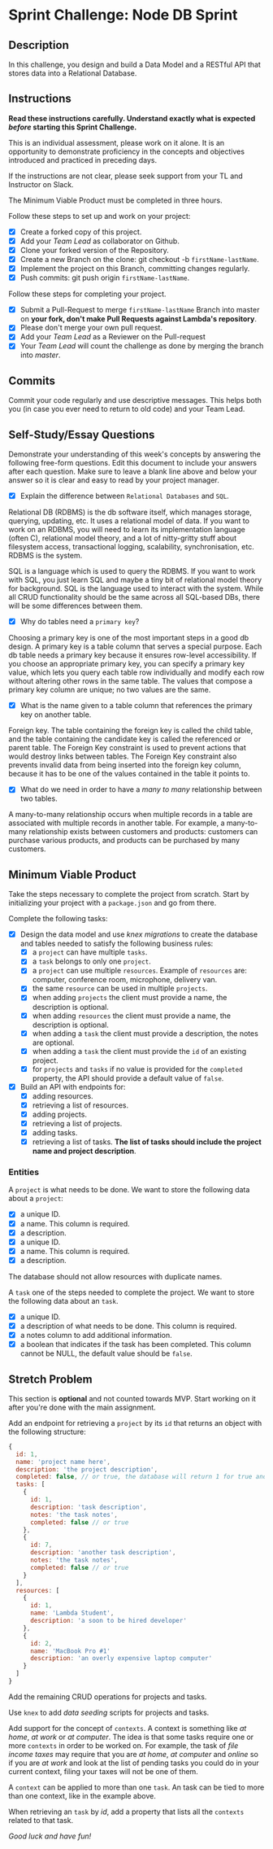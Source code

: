 # Sprint Challenge: Node DB Sprint

## Description

In this challenge, you design and build a Data Model and a RESTful API that stores data into a Relational Database.

## Instructions

**Read these instructions carefully. Understand exactly what is expected _before_ starting this Sprint Challenge.**

This is an individual assessment, please work on it alone. It is an opportunity to demonstrate proficiency in the concepts and objectives introduced and practiced in preceding days.

If the instructions are not clear, please seek support from your TL and Instructor on Slack.

The Minimum Viable Product must be completed in three hours.

Follow these steps to set up and work on your project:

- [X] Create a forked copy of this project.
- [X] Add your _Team Lead_ as collaborator on Github.
- [X] Clone your forked version of the Repository.
- [X] Create a new Branch on the clone: git checkout -b `firstName-lastName`.
- [X] Implement the project on this Branch, committing changes regularly.
- [X] Push commits: git push origin `firstName-lastName`.

Follow these steps for completing your project.

- [X] Submit a Pull-Request to merge `firstName-lastName` Branch into master on **your fork, don't make Pull Requests against Lambda's repository**.
- [X] Please don't merge your own pull request.
- [X] Add your _Team Lead_ as a Reviewer on the Pull-request
- [X] Your _Team Lead_ will count the challenge as done by merging the branch into _master_.

## Commits

Commit your code regularly and use descriptive messages. This helps both you (in case you ever need to return to old code) and your Team Lead.

## Self-Study/Essay Questions

Demonstrate your understanding of this week's concepts by answering the following free-form questions. Edit this document to include your answers after each question. Make sure to leave a blank line above and below your answer so it is clear and easy to read by your project manager.

- [X] Explain the difference between `Relational Databases` and `SQL`.

Relational DB (RDBMS) is the db software itself, which manages storage, querying, updating, etc. It uses a relational model of data. If you want to work on an RDBMS, you will need to learn its implementation language (often C), relational model theory, and a lot of nitty-gritty stuff about filesystem access, transactional logging, scalability, synchronisation, etc. RDBMS is the system. 

SQL is a language which is used to query the RDBMS. If you want to work with SQL, you just learn SQL and maybe a tiny bit of relational model theory for background. SQL is the language used to interact with the system. While all CRUD functionality should be the same across all SQL-based DBs, there will be some differences between them. 

- [X] Why do tables need a `primary key`?

Choosing a primary key is one of the most important steps in a good db design. A primary key is a table column that serves a special purpose. Each db table needs a primary key because it ensures row-level accessibility. If you choose an appropriate primary key, you can specify a primary key value, which lets you query each table row individually and modify each row without altering other rows in the same table. The values that compose a primary key column are unique; no two values are the same. 

- [X] What is the name given to a table column that references the primary key on another table.

Foreign key. The table containing the foreign key is called the child table, and the table containing the candidate key is called the referenced or parent table. The Foreign Key constraint is used to prevent actions that would destroy links between tables. The Foreign Key constraint also prevents invalid data from being inserted into the foreign key column, because it has to be one of the values contained in the table it points to. 

- [X] What do we need in order to have a _many to many_ relationship between two tables.

A many-to-many relationship occurs when multiple records in a table are associated with multiple records in another table. For example, a many-to-many relationship exists between customers and products: customers can purchase various products, and products can be purchased by many customers.

## Minimum Viable Product

Take the steps necessary to complete the project from scratch. Start by initializing your project with a `package.json` and go from there.

Complete the following tasks:

- [X] Design the data model and use _knex migrations_ to create the database and tables needed to satisfy the following business rules:
  - [X] a `project` can have multiple `tasks`.
  - [X] a `task` belongs to only one `project`.
  - [X] a `project` can use multiple `resources`. Example of `resources` are: computer, conference room, microphone, delivery van.
  - [X] the same `resource` can be used in multiple `projects`.
  - [X] when adding `projects` the client must provide a name, the description is optional.
  - [X] when adding `resources` the client must provide a name, the description is optional.
  - [X] when adding a `task` the client must provide a description, the notes are optional.
  - [X] when adding a `task` the client must provide the `id` of an existing project.
  - [X] for `projects` and `tasks` if no value is provided for the `completed` property, the API should provide a default value of `false`.
- [X] Build an API with endpoints for:
  - [X] adding resources.
  - [X] retrieving a list of resources.
  - [X] adding projects.
  - [X] retrieving a list of projects.
  - [X] adding tasks.
  - [X] retrieving a list of tasks. **The list of tasks should include the project name and project description**.

### Entities

A `project` is what needs to be done. We want to store the following data about a `project`:

- [X] a unique ID.
- [X] a name. This column is required.
- [X] a description.
- [X] a unique ID.
- [X] a name. This column is required.
- [X] a description.

The database should not allow resources with duplicate names.

A `task` one of the steps needed to complete the project. We want to store the following data about an `task`.

- [X] a unique ID.
- [X] a description of what needs to be done. This column is required.
- [X] a notes column to add additional information.
- [X] a boolean that indicates if the task has been completed. This column cannot be NULL, the default value should be `false`.

## Stretch Problem

This section is **optional** and not counted towards MVP. Start working on it after you're done with the main assignment.

Add an endpoint for retrieving a `project` by its `id` that returns an object with the following structure:

```js
{
  id: 1,
  name: 'project name here',
  description: 'the project description',
  completed: false, // or true, the database will return 1 for true and 0 for false, extra code is required to convert a 1 to true and a 0 to false.
  tasks: [
    {
      id: 1,
      description: 'task description',
      notes: 'the task notes',
      completed: false // or true
    },
    {
      id: 7,
      description: 'another task description',
      notes: 'the task notes',
      completed: false // or true
    }
  ],
  resources: [
    {
      id: 1,
      name: 'Lambda Student',
      description: 'a soon to be hired developer'
    },
    {
      id: 2,
      name: 'MacBook Pro #1'
      description: 'an overly expensive laptop computer'
    }
  ]
}
```

Add the remaining CRUD operations for projects and tasks.

Use `knex` to add _data seeding_ scripts for projects and tasks.

Add support for the concept of `contexts`. A context is something like _at home_, _at work_ or _at computer_. The idea is that some tasks require one or more `contexts` in order to be worked on. For example, the task of _file income taxes_ may require that you are _at home_, _at computer_ and _online_ so if you are _at work_ and look at the list of pending tasks you could do in your current context, filing your taxes will not be one of them.

A `context` can be applied to more than one `task`. An task can be tied to more than one context, like in the example above.

When retrieving an `task` by _id_, add a property that lists all the `contexts` related to that task.

_Good luck and have fun!_
